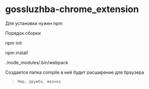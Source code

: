 # gossluzhba-chrome_extension

Для установки нужен npm

Порядок сборки

npm init

npm install

./node_modules/.bin/webpack

Создается папка compile в ней будет расширение для браузера


> `Мир, дружба, жвачка`
